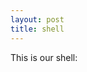 ```yaml
---
layout: post
title: shell
---
```


This is our shell:
<div id="shell_parent"></div>
<script>
var fs = new LayeredFilesystem();
var shell = new Shell(fs, document.getElementById("shell_parent"));
shell.main();
</script>
